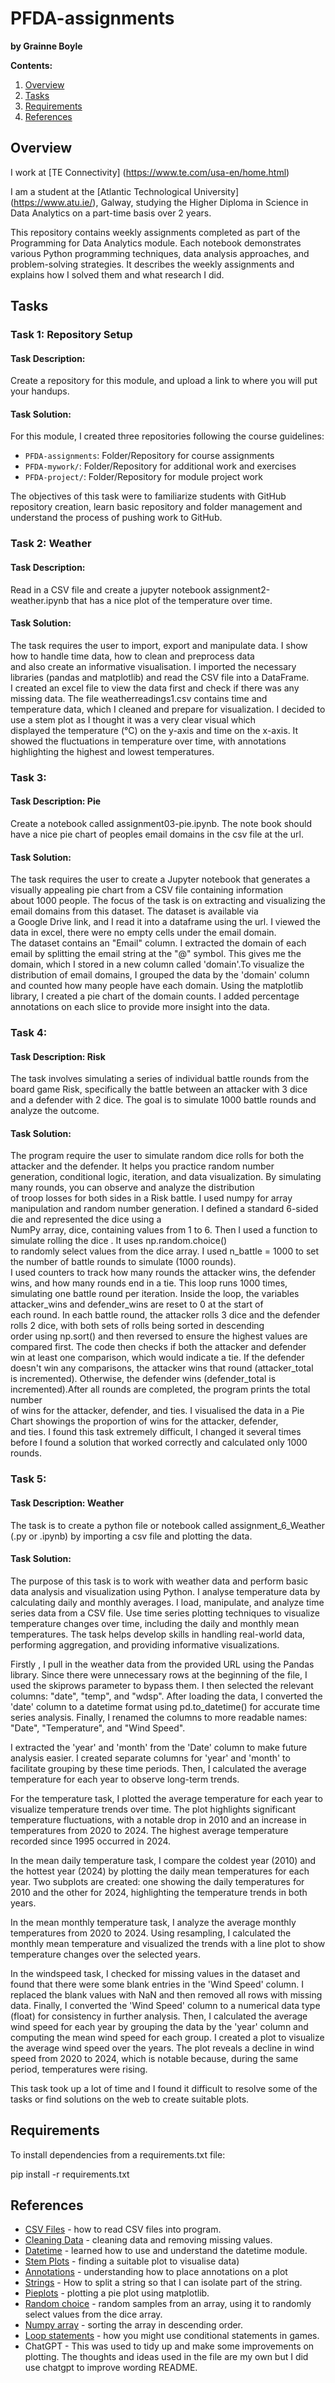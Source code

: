 # PFDA-assignments

**by Grainne Boyle**

**Contents:** 

1. [Overview](#Overview)
2. [Tasks](#Tasks)
3. [Requirements](#Requirements)
4. [References](#References)

## Overview

I work at [TE Connectivity] (https://www.te.com/usa-en/home.html)

I am a student at the [Atlantic Technological University] (https://www.atu.ie/), Galway, studying the Higher Diploma in Science in Data Analytics on a part-time basis over 2 years.

This repository contains weekly assignments completed as part of the Programming for Data Analytics module. Each notebook demonstrates various Python programming techniques, data analysis approaches, and problem-solving strategies. It describes the weekly assignments and explains how I solved them and what research I did.   


## Tasks 

### Task 1: Repository Setup

#### Task Description:
Create a repository for this module, and upload a link to where you will put your handups.  

#### Task Solution:
For this module, I created three repositories following the course guidelines:  

- `PFDA-assignments`: Folder/Repository for course assignments  
- `PFDA-mywork/`: Folder/Repository for additional work and exercises  
- `PFDA-project/`: Folder/Repository for module project work  
 
The objectives of this task were to familiarize students with GitHub repository creation, learn basic repository and folder management and understand the process of pushing work to GitHub.

### Task 2: Weather 

#### Task Description:
Read in a CSV file and create a jupyter notebook assignment2-weather.ipynb that has a nice plot of the temperature over time.  

#### Task Solution:

The task requires the user to import, export and manipulate data. I show how to handle time data, how to clean and preprocess data  
and also create an informative visualisation. I imported the necessary libraries (pandas and matplotlib) and read the CSV file into a DataFrame.  
I created an excel file to view the data first and check if there was any missing data. The file weatherreadings1.csv contains time and  
temperature data, which I cleaned and prepare for visualization. I decided to use a stem plot as I thought it was a very clear visual which  
displayed the temperature (°C) on the y-axis and time on the x-axis. It showed the fluctuations in temperature over time, with annotations  
highlighting the highest and lowest temperatures.

### Task 3:

#### Task Description: Pie
Create a notebook called assignment03-pie.ipynb. The note book should have a nice pie chart of peoples email domains in the csv file at the url.

#### Task Solution:

The task requires the user to create a Jupyter notebook that generates a visually appealing pie chart from a CSV file containing information   
about 1000 people. The focus of the task is on extracting and visualizing the email domains from this dataset. The dataset is available via  
a Google Drive link, and I read it into a dataframe using the url. I viewed the data in excel, there were no empty cells under the email domain.  
The dataset contains an "Email" column. I extracted the domain of each email by splitting the email string at the "@" symbol. This gives me the   
domain, which I stored in a new column called 'domain'.To visualize the distribution of email domains, I grouped the data by the 'domain' column  
and counted how many people have each domain. Using the matplotlib library, I created a pie chart of the domain counts. I added percentage  
annotations on each slice to provide more insight into the data.

### Task 4:

#### Task Description: Risk
The task involves simulating a series of individual battle rounds from the board game Risk, specifically the battle between an attacker with 3 dice  
and a defender with 2 dice. The goal is to simulate 1000 battle rounds and analyze the outcome.

#### Task Solution:
The program require the user to simulate random dice rolls for both the attacker and the defender. It helps you practice random number  
generation, conditional logic, iteration, and data visualization. By simulating many rounds, you can observe and analyze the distribution  
of troop losses for both sides in a Risk battle. 
I used numpy for array manipulation and random number generation. I defined a standard 6-sided die and represented the dice using a   
NumPy array, dice, containing values from 1 to 6. Then I used a function to simulate rolling the dice . It uses np.random.choice()  
to randomly select values from the dice array. I used n_battle = 1000 to set the number of battle rounds to simulate (1000 rounds).  
I used counters to track how many rounds the attacker wins, the defender wins, and how many rounds end in a tie. This loop runs 1000 times,  
simulating one battle round per iteration. Inside the loop, the variables attacker_wins and defender_wins are reset to 0 at the start of  
each round. In each battle round, the attacker rolls 3 dice and the defender rolls 2 dice, with both sets of rolls being sorted in  descending  
order using np.sort() and then reversed to ensure the highest values are compared first. The code then checks if both the attacker and defender  
win at least one comparison, which would indicate a tie. If the defender doesn't win any comparisons, the attacker wins that round (attacker_total  
is incremented). Otherwise, the defender wins (defender_total is incremented).After all rounds are completed, the program prints the total number  
of wins for the attacker, defender, and ties. I visualised the data in a Pie Chart showings the proportion of wins for the attacker, defender,  
and ties. 
I found this task extremely difficult, I changed it several times before I found a solution that worked correctly and calculated only 1000 rounds.

### Task 5:

#### Task Description: Weather
The task is to create a python file or notebook called assignment_6_Weather (.py or .ipynb) by importing a csv file and plotting the data. 
#### Task Solution:

The purpose of this task is to work with weather data and perform basic data analysis and visualization using Python. I analyse temperature data by calculating daily and monthly averages. I load, manipulate, and analyze time series data from a CSV file. Use time series plotting techniques to visualize temperature changes over time, including the daily and monthly mean temperatures. The task helps develop skills in handling real-world data, performing aggregation, and providing informative visualizations. 

Firstly , I pull in the weather data from the provided URL using the Pandas library. Since there were unnecessary rows at the beginning of the file, I used the skiprows parameter to bypass them. I then selected the relevant columns: "date", "temp", and "wdsp". After loading the data, I converted the 'date' column to a datetime format using pd.to_datetime() for accurate time series analysis. Finally, I renamed the columns to more readable names: "Date", "Temperature", and "Wind Speed".

I extracted the 'year' and 'month' from the 'Date' column to make future analysis easier. I created separate columns for 'year' and 'month' to facilitate grouping by these time periods. Then, I calculated the average temperature for each year to observe long-term trends.

For the temperature task, I plotted the average temperature for each year to visualize temperature trends over time. The plot highlights significant temperature fluctuations, with a notable drop in 2010 and an increase in temperatures from 2020 to 2024. The highest average temperature recorded since 1995 occurred in 2024.

In the mean daily temperature task, I compare the coldest year (2010) and the hottest year (2024) by plotting the daily mean temperatures for each year. Two subplots are created: one showing the daily temperatures for 2010 and the other for 2024, highlighting the temperature trends in both years.

In the mean monthly temperature task, I analyze the average monthly temperatures from 2020 to 2024. Using resampling, I calculated the monthly mean temperature and visualized the trends with a line plot to show temperature changes over the selected years.

In the windspeed task, I checked for missing values in the dataset and found that there were some blank entries in the 'Wind Speed' column. I replaced the blank values with NaN and then removed all rows with missing data. Finally, I converted the 'Wind Speed' column to a numerical data type (float) for consistency in further analysis. Then, I calculated the average wind speed for each year by grouping the data by the 'year' column and computing the mean wind speed for each group. I created a plot to visualize the average wind speed over the years. The plot reveals a decline in wind speed from 2020 to 2024, which is notable because, during the same period, temperatures were rising.

This task took up a lot of time and I found it difficult to resolve some of the tasks or find solutions on the web to create suitable plots.

## Requirements  
To install dependencies from a requirements.txt file:

pip install -r requirements.txt

## References
* [CSV Files](https://realpython.com/courses/eading-and-writing-csv-files/) - how to read CSV files into program.
* [Cleaning Data](https://www.w3schools.com/python/pandas/pandas_cleaning.asp) - cleaning data and removing missing values.
* [Datetime](https://realpython.com/python-datetime/) - learned how to use and understand the datetime module.
* [Stem Plots](https://matplotlib.org/stable/gallery/lines_bars_and_markers/stem_plot.html) - finding a suitable plot to visualise data)
* [Annotations](https://www.geeksforgeeks.org/matplotlib-pyplot-annotate-in-python/) - understanding how to place annotations on a plot
* [Strings](https://www.geeksforgeeks.org/string-manipulations-in-pandas-dataframe/) -  How to split a string so that I can isolate part of the string.
* [Pieplots](https://matplotlib.org/stable/api/_as_gen/matplotlib.pyplot.pie.html) - plotting a pie plot using matplotlib.
* [Random choice](https://www.geeksforgeeks.org/numpy-random-choice-in-python/) - random samples from an array, using it to randomly select values from the dice array.
* [Numpy array](https://stackoverflow.com/questions/26984414/efficiently-sorting-a-numpy-array-in-descending-order) - sorting the array in descending order.
* [Loop statements](https://stackoverflow.com/questions/42522892/how-to-add-up-wins-ties-losses-using-returns-in-a-game-rock-paper-scissors) - how you might use conditional statements in games.
* ChatGPT - This was used to tidy up and make some improvements on plotting. The thoughts and ideas used in the file are my own but I did use chatgpt to improve wording README.


